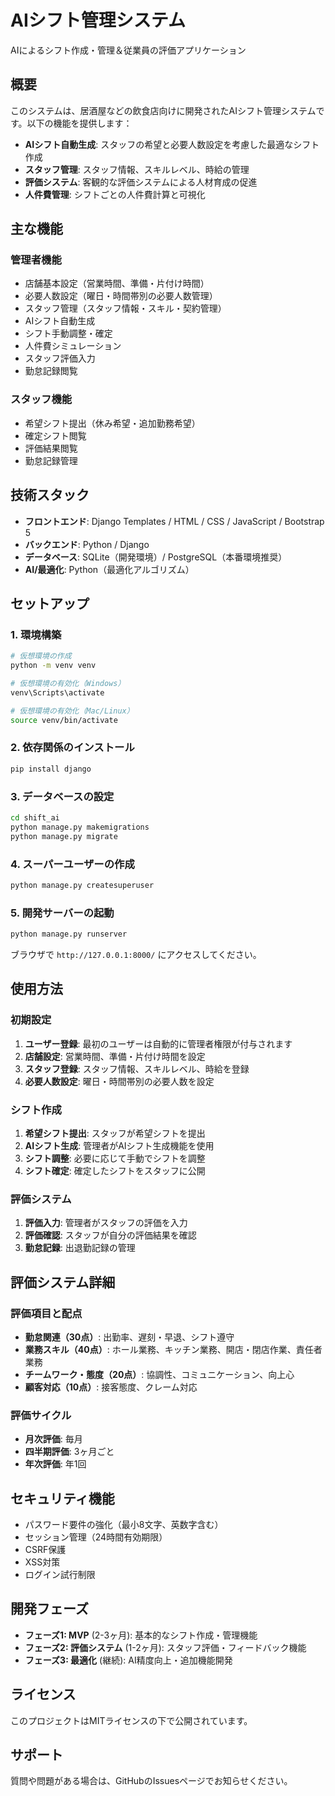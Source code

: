 # AIシフト管理システム

AIによるシフト作成・管理＆従業員の評価アプリケーション

## 概要

このシステムは、居酒屋などの飲食店向けに開発されたAIシフト管理システムです。以下の機能を提供します：

- **AIシフト自動生成**: スタッフの希望と必要人数設定を考慮した最適なシフト作成
- **スタッフ管理**: スタッフ情報、スキルレベル、時給の管理
- **評価システム**: 客観的な評価システムによる人材育成の促進
- **人件費管理**: シフトごとの人件費計算と可視化

## 主な機能

### 管理者機能
- 店舗基本設定（営業時間、準備・片付け時間）
- 必要人数設定（曜日・時間帯別の必要人数管理）
- スタッフ管理（スタッフ情報・スキル・契約管理）
- AIシフト自動生成
- シフト手動調整・確定
- 人件費シミュレーション
- スタッフ評価入力
- 勤怠記録閲覧

### スタッフ機能
- 希望シフト提出（休み希望・追加勤務希望）
- 確定シフト閲覧
- 評価結果閲覧
- 勤怠記録管理

## 技術スタック

- **フロントエンド**: Django Templates / HTML / CSS / JavaScript / Bootstrap 5
- **バックエンド**: Python / Django
- **データベース**: SQLite（開発環境）/ PostgreSQL（本番環境推奨）
- **AI/最適化**: Python（最適化アルゴリズム）

## セットアップ

### 1. 環境構築

```bash
# 仮想環境の作成
python -m venv venv

# 仮想環境の有効化（Windows）
venv\Scripts\activate

# 仮想環境の有効化（Mac/Linux）
source venv/bin/activate
```

### 2. 依存関係のインストール

```bash
pip install django
```

### 3. データベースの設定

```bash
cd shift_ai
python manage.py makemigrations
python manage.py migrate
```

### 4. スーパーユーザーの作成

```bash
python manage.py createsuperuser
```

### 5. 開発サーバーの起動

```bash
python manage.py runserver
```

ブラウザで `http://127.0.0.1:8000/` にアクセスしてください。

## 使用方法

### 初期設定

1. **ユーザー登録**: 最初のユーザーは自動的に管理者権限が付与されます
2. **店舗設定**: 営業時間、準備・片付け時間を設定
3. **スタッフ登録**: スタッフ情報、スキルレベル、時給を登録
4. **必要人数設定**: 曜日・時間帯別の必要人数を設定

### シフト作成

1. **希望シフト提出**: スタッフが希望シフトを提出
2. **AIシフト生成**: 管理者がAIシフト生成機能を使用
3. **シフト調整**: 必要に応じて手動でシフトを調整
4. **シフト確定**: 確定したシフトをスタッフに公開

### 評価システム

1. **評価入力**: 管理者がスタッフの評価を入力
2. **評価確認**: スタッフが自分の評価結果を確認
3. **勤怠記録**: 出退勤記録の管理

## 評価システム詳細

### 評価項目と配点

- **勤怠関連（30点）**: 出勤率、遅刻・早退、シフト遵守
- **業務スキル（40点）**: ホール業務、キッチン業務、開店・閉店作業、責任者業務
- **チームワーク・態度（20点）**: 協調性、コミュニケーション、向上心
- **顧客対応（10点）**: 接客態度、クレーム対応

### 評価サイクル

- **月次評価**: 毎月
- **四半期評価**: 3ヶ月ごと
- **年次評価**: 年1回

## セキュリティ機能

- パスワード要件の強化（最小8文字、英数字含む）
- セッション管理（24時間有効期限）
- CSRF保護
- XSS対策
- ログイン試行制限

## 開発フェーズ

- **フェーズ1: MVP** (2-3ヶ月): 基本的なシフト作成・管理機能
- **フェーズ2: 評価システム** (1-2ヶ月): スタッフ評価・フィードバック機能
- **フェーズ3: 最適化** (継続): AI精度向上・追加機能開発

## ライセンス

このプロジェクトはMITライセンスの下で公開されています。

## サポート

質問や問題がある場合は、GitHubのIssuesページでお知らせください。
